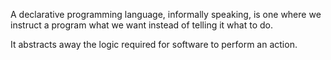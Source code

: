 A declarative programming language, informally speaking, is one where we instruct a program what we want instead of telling it what to do.

It abstracts away the logic required for software to perform an action.